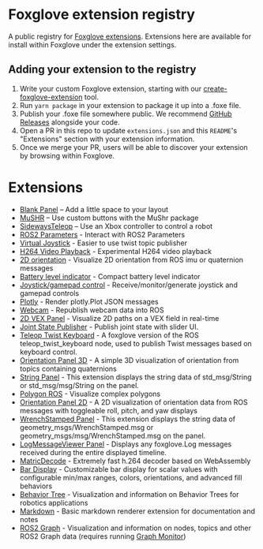 # Foxglove extension registry

A public registry for [Foxglove extensions](https://docs.foxglove.dev/docs/visualization/extensions/introduction/). Extensions here are available for install within
Foxglove under the extension settings.

## Adding your extension to the registry

1. Write your custom Foxglove extension, starting with our [create-foxglove-extension](https://github.com/foxglove/create-foxglove-extension) tool.
1. Run `yarn package` in your extension to package it up into a .foxe file.
1. Publish your .foxe file somewhere public. We recommend [GitHub Releases](https://docs.github.com/en/repositories/releasing-projects-on-github/managing-releases-in-a-repository) alongside your code.
1. Open a PR in this repo to update `extensions.json` and this `README`'s "Extensions" section with your extension information.
1. Once we merge your PR, users will be able to discover your extension by browsing within Foxglove.

# Extensions

- [Blank Panel](https://github.com/foxglove/blank-panel-extension) – Add a little space to your layout
- [MuSHR](https://github.com/mcdoerr/foxglove-mushr-extension) – Use custom buttons with the MuShr package
- [SidewaysTeleop](https://github.com/rscova/foxglove-sideways-teleop-extension) – Use an Xbox controller to control a robot
- [ROS2 Parameters](https://github.com/danclapp4/ros2-parameter-extension) - Interact with ROS2 Parameters
- [Virtual Joystick](https://github.com/yulong88888/foxglove-nipple) - Easier to use twist topic publisher
- [H264 Video Playback](https://github.com/codewithpassion/foxglove-studio-h264-extension) - Experimental H264 video playback
- [2D orientation](https://github.com/CourchesneA/foxglove-orientation-panel) - Visualize 2D orientation from ROS imu or quaternion messages
- [Battery level indicator](https://github.com/Lynxdrone/foxglove-battery-extension) - Compact battery level indicator
- [Joystick/gamepad control](https://github.com/joshnewans/foxglove-joystick) - Receive/monitor/generate joystick and gamepad controls
- [Plotly](https://github.com/MetaverseIndustries/plotly-panel) - Render plotly.Plot JSON messages
- [Webcam](https://github.com/joshnewans/foxglove-webcam) - Republish webcam data into ROS
- [2D VEX Panel](https://github.com/Daniel-Alp/foxglove-vex-2d-panel) - Visualize 2D paths on a VEX field in real-time
- [Joint State Publisher](https://github.com/rogy-ken/foxglove-joint-state-publisher) - Publish joint state with slider UI.
- [Teleop Twist Keyboard](https://github.com/usedhondacivic/foxglove-teleop-twist-keyboard) - A foxglove version of the ROS teleop_twist_keyboard node, used to publish Twist messages based on keyboard control.
- [Orientation Panel 3D](https://github.com/peek-robotics/foxglove-orientation-panel-3d) - A simple 3D visualization of orientation from topics containing quaternions
- [String Panel](https://github.com/Ry0/foxglove-string-panel) - This extension displays the string data of std_msg/String or std_msg/msg/String on the panel.
- [Polygon ROS](https://github.com/fireflyautomatix/foxglove-polygon-ros) - Visualize complex polygons
- [Orientation Panel 2D](https://github.com/peek-robotics/foxglove-orientation-panel-2d) - A 2D visualization of orientation data from ROS messages with toggleable roll, pitch, and yaw displays
- [WrenchStamped Panel](https://github.com/Ry0/foxglove-wrench-stamped-panel) - This extension displays the string data of geometry_msgs/WrenchStamped.msg or geometry_msgs/msg/WrenchStamped.msg on the panel.
- [LogMessageViewer Panel](https://github.com/flypyka/foxglove-extensions) - Displays any foxglove.Log messages received during the entire displayed timeline.
- [MatricDecode](https://github.com/MaticianInc/MatricDecode) - Extremely fast h.264 decoder based on WebAssembly
- [Bar Display](https://github.com/laszloturanyi/foxglove-bar-display-extension) - Customizable bar display for scalar values with configurable min/max ranges, colors, orientations, and advanced fill behaviors
- [Behavior Tree](https://github.com/polymathrobotics/foxglove_extensions/tree/main/behavior-tree) - Visualization and information on Behavior Trees for robotics applications
- [Markdown](https://github.com/polymathrobotics/foxglove_extensions/tree/main/markdown) - Basic markdown renderer extension for documentation and notes
- [ROS2 Graph](https://github.com/polymathrobotics/foxglove_extensions/tree/main/ros2-graph) - Visualization and information on nodes, topics and other ROS2 Graph data (requires running [Graph Monitor](https://github.com/ros-tooling/graph-monitor))
